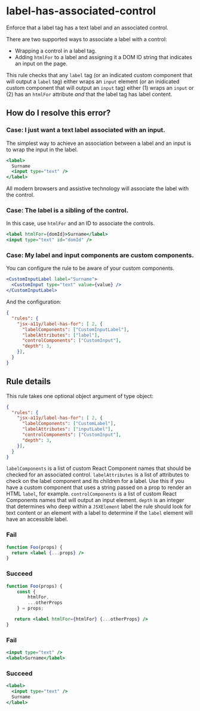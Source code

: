 # label-has-associated-control

Enforce that a label tag has a text label and an associated control.

There are two supported ways to associate a label with a control:

- Wrapping a control in a label tag.
- Adding `htmlFor` to a label and assigning it a DOM ID string that indicates an input on the page.

This rule checks that any `label` tag (or an indicated custom component that will output a `label` tag) either wraps an `input` element (or an inidicated custom component that will output an `input` tag) either (1) wraps an `input` or (2) has an `htmlFor` attribute *and* that the label tag has label content.

## How do I resolve this error?

### Case: I just want a text label associated with an input.

The simplest way to achieve an association between a label and an input is to wrap the input in the label.

```jsx
<label>
  Surname
  <input type="text" />
</label>
```

All modern browsers and assistive technology will associate the label with the control.

### Case: The label is a sibling of the control.

In this case, use `htmlFor` and an ID to associate the controls.

```jsx
<label htmlFor={domId}>Surname</label>
<input type="text" id="domId" />
```

### Case: My label and input components are custom components.

You can configure the rule to be aware of your custom components.

```jsx
<CustomInputLabel label="Surname">
  <CustomInput type="text" value={value} />
</CustomInputLabel>
```

And the configuration:

```json
{
  "rules": {
    "jsx-a11y/label-has-for": [ 2, {
      "labelComponents": ["CustomInputLabel"],
      "labelAttributes": ["label"],
      "controlComponents": ["CustomInput"],
      "depth": 3,
    }],
  }
}
```

## Rule details

This rule takes one optional object argument of type object:

```json
{
  "rules": {
    "jsx-a11y/label-has-for": [ 2, {
      "labelComponents": ["CustomLabel"],
      "labelAttributes": ["inputLabel"],
      "controlComponents": ["CustomInput"],
      "depth": 3,
    }],
  }
}
```

`labelComponents` is a list of custom React Component names that should be checked for an associated control.
`labelAttributes` is a list of attributes to check on the label component and its children for a label. Use this if you have a custom component that uses a string passed on a prop to render an HTML `label`, for example.
`controlComponents` is a list of custom React Components names that will output an input element.
`depth` is an integer that determines who deep within a `JSXElement` label the rule should look for text content or an element with a label to determine if the `label` element will have an accessible label.

### Fail
```jsx
function Foo(props) {
  return <label {...props} />
}
```

### Succeed
```jsx
function Foo(props) {
    const {
        htmlFor,
        ...otherProps
    } = props;

   return <label htmlFor={htmlFor} {...otherProps} />
}
```

### Fail
```jsx
<input type="text" />
<label>Surname</label>
```

### Succeed
```jsx
<label>
  <input type="text" />
  Surname
</label>
```

